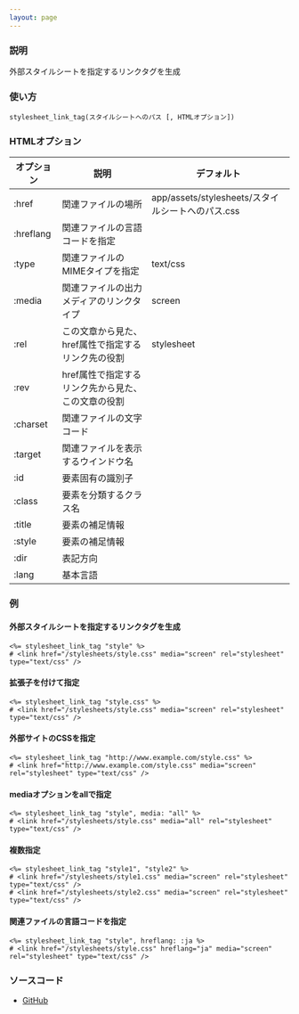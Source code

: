 ```yaml
---
layout: page
---
```

### 説明
外部スタイルシートを指定するリンクタグを生成

### 使い方
    stylesheet_link_tag(スタイルシートへのパス [, HTMLオプション])

### HTMLオプション

オプション     | 説明                                  | デフォルト
----------|-------------------------------------|---------------------------------------
:href     | 関連ファイルの場所                         | app/assets/stylesheets/スタイルシートへのパス.css
:hreflang | 関連ファイルの言語コードを指定                 |
:type     | 関連ファイルのMIMEタイプを指定                 | text/css
:media    | 関連ファイルの出力メディアのリンクタイプ              | screen
:rel      | この文章から見た、href属性で指定するリンク先の役割 | stylesheet
:rev      | href属性で指定するリンク先から見た、この文章の役割 |
:charset  | 関連ファイルの文字コード                      |
:target   | 関連ファイルを表示するウインドウ名                |
:id       | 要素固有の識別子                       |
:class    | 要素を分類するクラス名                      |
:title    | 要素の補足情報                         |
:style    | 要素の補足情報                         |
:dir      | 表記方向                              |
:lang     | 基本言語                              |

### 例
#### 外部スタイルシートを指定するリンクタグを生成
    <%= stylesheet_link_tag "style" %>
    # <link href="/stylesheets/style.css" media="screen" rel="stylesheet" type="text/css" />

#### 拡張子を付けて指定
    <%= stylesheet_link_tag "style.css" %>
    # <link href="/stylesheets/style.css" media="screen" rel="stylesheet" type="text/css" />

#### 外部サイトのCSSを指定
    <%= stylesheet_link_tag "http://www.example.com/style.css" %>
    # <link href="http://www.example.com/style.css" media="screen" rel="stylesheet" type="text/css" />

#### mediaオプションをallで指定
    <%= stylesheet_link_tag "style", media: "all" %>
    # <link href="/stylesheets/style.css" media="all" rel="stylesheet" type="text/css" />

#### 複数指定
    <%= stylesheet_link_tag "style1", "style2" %>
    # <link href="/stylesheets/style1.css" media="screen" rel="stylesheet" type="text/css" />
    # <link href="/stylesheets/style2.css" media="screen" rel="stylesheet" type="text/css" />

#### 関連ファイルの言語コードを指定
    <%= stylesheet_link_tag "style", hreflang: :ja %>
    # <link href="/stylesheets/style.css" hreflang="ja" media="screen" rel="stylesheet" type="text/css" />

### ソースコード
* [GitHub](https://github.com/rails/rails/blob/f33d52c95217212cbacc8d5e44b5a8e3cdc6f5b3/actionview/lib/action_view/helpers/asset_tag_helper.rb#L137)